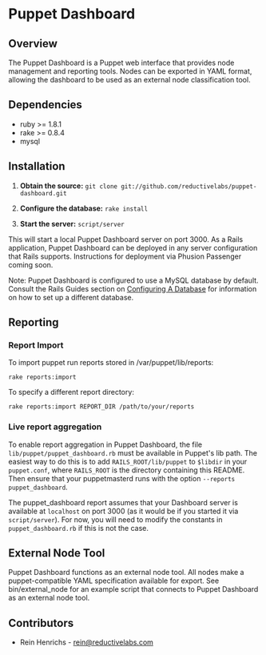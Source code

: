 # Puppet Dashboard

## Overview

The Puppet Dashboard is a Puppet web interface that provides node management and reporting tools. Nodes can be exported in YAML format, allowing the dashboard to be used as an external node classification tool.

## Dependencies

* ruby >= 1.8.1
* rake >= 0.8.4
* mysql

## Installation

1. **Obtain the source:** `git clone git://github.com/reductivelabs/puppet-dashboard.git`

2. **Configure the database:** `rake install`

3. **Start the server:** `script/server`

This will start a local Puppet Dashboard server on port 3000. As a Rails application, Puppet Dashboard can be deployed in any server configuration that Rails supports. Instructions for deployment via Phusion Passenger coming soon.

Note: Puppet Dashboard is configured to use a MySQL database by default. Consult the Rails Guides section on [Configuring A Database](http://guides.rubyonrails.org/getting_started.html#configuring-a-database) for information on how to set up a different database.

## Reporting

### Report Import

To import puppet run reports stored in /var/puppet/lib/reports:

    rake reports:import

To specify a different report directory:

    rake reports:import REPORT_DIR /path/to/your/reports

### Live report aggregation

To enable report aggregation in Puppet Dashboard, the file `lib/puppet/puppet_dashboard.rb` must be available in Puppet's lib path. The easiest way to do this is to add `RAILS_ROOT/lib/puppet` to `$libdir` in your `puppet.conf`, where `RAILS_ROOT` is the directory containing this README. Then ensure that your puppetmasterd runs with the option `--reports puppet_dashboard`.

The puppet_dashboard report assumes that your Dashboard server is available at `localhost` on port 3000 (as it would be if you started it via `script/server`). For now, you will need to modify the constants in `puppet_dashboard.rb` if this is not the case.

## External Node Tool

Puppet Dashboard functions as an external node tool. All nodes make a puppet-compatible YAML specification available for export. See bin/external_node for an example script that connects to Puppet Dashboard as an external node tool.

## Contributors

* Rein Henrichs - rein@reductivelabs.com
